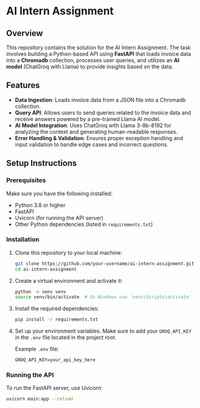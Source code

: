 # AI Intern Assignment

## Overview

This repository contains the solution for the AI Intern Assignment. The task involves building a Python-based API using **FastAPI** that loads invoice data into a **Chromadb** collection, processes user queries, and utilizes an **AI model** (ChatGroq with Llama) to provide insights based on the data.

## Features

- **Data Ingestion**: Loads invoice data from a JSON file into a Chromadb collection.
- **Query API**: Allows users to send queries related to the invoice data and receive answers powered by a pre-trained Llama AI model.
- **AI Model Integration**: Uses ChatGroq with Llama 3-8b-8192 for analyzing the context and generating human-readable responses.
- **Error Handling & Validation**: Ensures proper exception handling and input validation to handle edge cases and incorrect questions.

## Setup Instructions

### Prerequisites

Make sure you have the following installed:

- Python 3.8 or higher
- FastAPI
- Uvicorn (for running the API server)
- Other Python dependencies (listed in `requirements.txt`)

### Installation

1. Clone this repository to your local machine:

    ```bash
    git clone https://github.com/your-username/ai-intern-assignment.git
    cd ai-intern-assignment
    ```

2. Create a virtual environment and activate it:

    ```bash
    python -m venv venv
    source venv/bin/activate  # On Windows use 'venv\Scripts\activate'
    ```

3. Install the required dependencies:

    ```bash
    pip install -r requirements.txt
    ```

4. Set up your environment variables. Make sure to add your `GROQ_API_KEY` in the `.env` file located in the project root.

    Example `.env` file:

    ```
    GROQ_API_KEY=your_api_key_here
    ```

### Running the API

To run the FastAPI server, use Uvicorn:

```bash
uvicorn main:app --reload

